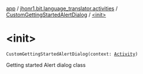 [app](../../index.md) / [jhonr1.bit.language_translator.activities](../index.md) / [CustomGettingStartedAlertDialog](index.md) / [&lt;init&gt;](./-init-.md)

# &lt;init&gt;

`CustomGettingStartedAlertDialog(context: `[`Activity`](https://developer.android.com/reference/android/app/Activity.html)`)`

Getting started Alert dialog class

